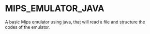 # MIPS_EMULATOR_JAVA
A basic Mips emulator using java, that will read a file and structure the codes of the emulator.
